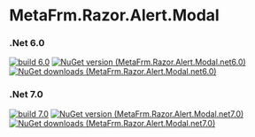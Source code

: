 # MetaFrm.Razor.Alert.Modal

### .Net 6.0
[![build 6.0](https://github.com/MetaFrm/MetaFrm.Razor.Alert.Modal/actions/workflows/build_6.0.yml/badge.svg)](https://github.com/MetaFrm/MetaFrm.Razor.Alert.Modal/actions/workflows/build_6.0.yml)
[![NuGet version (MetaFrm.Razor.Alert.Modal.net6.0)](https://img.shields.io/nuget/v/MetaFrm.Razor.Alert.Modal.net6.0)](https://www.nuget.org/packages/MetaFrm.Razor.Alert.Modal.net6.0/)
[![NuGet downloads (MetaFrm.Razor.Alert.Modal.net6.0)](https://img.shields.io/nuget/dt/MetaFrm.Razor.Alert.Modal.net6.0)](https://www.nuget.org/packages/MetaFrm.Razor.Alert.Modal.net6.0/)
### .Net 7.0
[![build 7.0](https://github.com/MetaFrm/MetaFrm.Razor.Alert.Modal/actions/workflows/build_7.0.yml/badge.svg)](https://github.com/MetaFrm/MetaFrm.Razor.Alert.Modal/actions/workflows/build_7.0.yml)
[![NuGet version (MetaFrm.Razor.Alert.Modal.net7.0)](https://img.shields.io/nuget/v/MetaFrm.Razor.Alert.Modal.net7.0)](https://www.nuget.org/packages/MetaFrm.Razor.Alert.Modal.net7.0/)
[![NuGet downloads (MetaFrm.Razor.Alert.Modal.net7.0)](https://img.shields.io/nuget/dt/MetaFrm.Razor.Alert.Modal.net7.0)](https://www.nuget.org/packages/MetaFrm.Razor.Alert.Modal.net7.0/)
